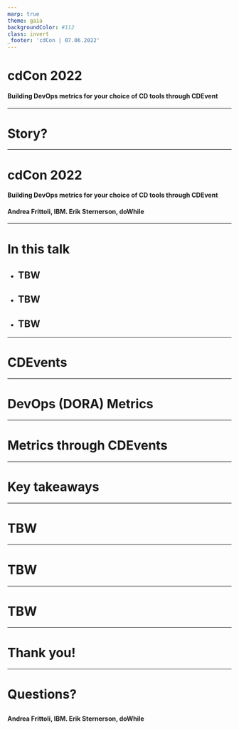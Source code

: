 ```yaml
---
marp: true
theme: gaia
backgroundColor: #112
class: invert
_footer: 'cdCon | 07.06.2022'
---
```

<!-- Uses MARP, see https://marp.app/ -->

<!--
class:
 - lead
 - invert
-->

# cdCon 2022

#### Building DevOps metrics for your choice of CD tools through CDEvent

---
# Story?

<!-- Notes -->

---
# cdCon 2022

#### Building DevOps metrics for your choice of CD tools through CDEvent

####

####

#### Andrea Frittoli, IBM. Erik Sternerson, doWhile

---
<!--
_class:
 - invert
-->

# In this talk
<!-- Comment
-->

* ## TBW

* ## TBW

* ## TBW

---

# CDEvents

<!-- TODO
-->

---

# DevOps (DORA) Metrics

<!-- TODO
-->

---

# Metrics through CDEvents

<!--TODO
-->

---

# Key takeaways

---

# TBW

---

# TBW

---

# TBW

---

# Thank you!

---
<!--
_footer: 'cdCon | 07.06.2022'
-->

# Questions?

##
##
##
##
##

#### Andrea Frittoli, IBM. Erik Sternerson, doWhile
